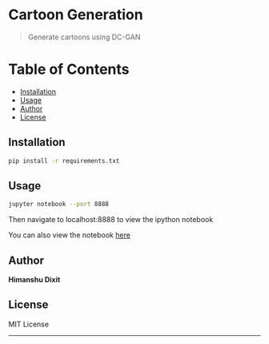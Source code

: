 # Cartoon Generation
>  Generate cartoons using  DC-GAN

Table of Contents
=================

* [Installation](#installation)
* [Usage](#usage)
* [Author](#author)
* [License](#license)

## Installation

```sh
pip install -r requirements.txt
```
## Usage

```sh
jupyter notebook --port 8888
```
Then navigate to localhost:8888 to view the ipython notebook

You can also view the notebook <a href="https://github.com/himanshuranjandixit/cartoon_gan/blob/main/dcgan%20pytorch-64x64.ipynb" target="_blank"> here  </a>  

## Author

**Himanshu Dixit**

## License

MIT License

***


